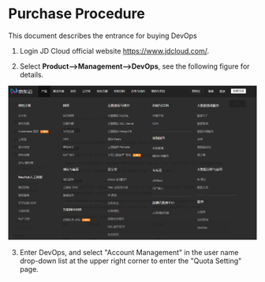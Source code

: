 # Purchase Procedure

This document describes the entrance for buying DevOps


1. Login JD Cloud official website https://www.jdcloud.com/.

2. Select **Product-->Management-->DevOps**, see the following figure for details.

![image](https://github.com/jdcloudcom/cn/blob/DevOps/image/DevOps/Pricing1.png)

3. Enter DevOps, and select "Account Management" in the user name drop-down list at the upper right corner to enter the "Quota Setting" page.
